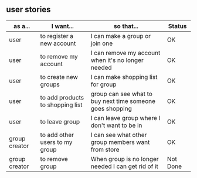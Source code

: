 ## user stories
|as a...        | I want...                         |so that...                                                 | Status  |
|-              |-                                  |-                                                          |-        |
|user           |to register a new account          |I can make a group or join one                             | OK      |
|user           |to remove my account               |I can remove my account when it's no longer needed         | OK      |
|user           |to create new groups               |I can make shopping list for group                         | OK      |
|user           |to add products to shopping list   |group can see what to buy next time someone goes shopping 	| OK      |
|user		        |to leave group                     |I can leave group where I don't want to be in              | OK      |
|group creator  |to add other users to my group     |I can see what other group members want from store	        | OK      |
|group creator  |to remove group                    |When group is no longer needed I can get rid of it         | Not Done|
